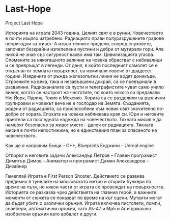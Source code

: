 # Last-Hope
Project Last Hope

Историята на играта
2043 година.
Целият свят е в руини. Човечеството е почти изцяло изтребено. Радиацията прави полуразрушените градове непригодни за живот. А извън техните предели, според слуховете, започват безкрайни изпепелени пустини и дебри от мутирали гори. Ала никой не знае със сигурност какво има там. Цивилизацията угасва. Спомените за някогашното величие на човека обрастват с небивалици и се превръщат в легенди. От деня, в който последният самолет се е откъснал от земната повърхност, са изминали повече от двадесет години. Изядените от ръжда железопътни линии не водят доникъде. Строежите на века, така и незавършени докрай, са се превърнали в развалини. Радиоканалите са пусти и телеграфистите чуват само унило виене, когато се настроят на честотите, по които някога са предавали Ню Йорк, Париж, Токио и Мексико. Хората са се разделили на различни групировки и човекът вече не е господар на Земята. Създанията, родени от радиацията, са приспособени към новия свят значително по-добре от хората. Епохата на човека наближава края си. Юри и неговите приятели са последната надежда на човечеството. Тяхната мисия е да намерят безопасно за живот място – далеч от радиацията. Тяхната мисия е почти непостижима, но е единствения план за спасеното на човечеството.


Как ще я направим
Езици – C++, Blueprints
Енджини – Unreal engine 

Отборът и неговите задачи
Александър Петров – Главен програмист
Димитър Димов – Аниматор и програмист
Дамян Александров – Дизайнер 


Гамеплай
Играта е First Person Shooter. Действието се развива предимно в тунелите на московското метро и открити бункери по време на пътя,  но  някои части от играта се провеждат на повърхността. Историята се разказва чрез действията на главния герой, а важните моменти от сюжета се показват по време на кът сцени. Мутанти могат да бъдат убити с различни оръжия. Играта включва пистолети, помпи, снайпери, автоматични оръжия, като Ak-47 и  Mp5  и Ar и домашно изобретени оръжия като арбалет и други.

